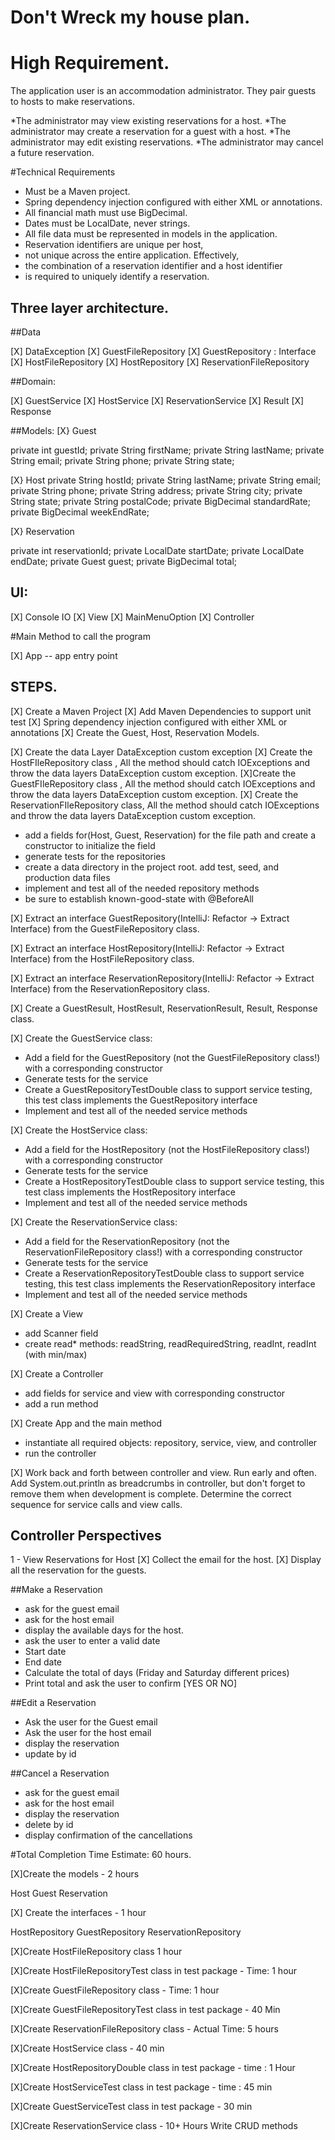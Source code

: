 # Don't Wreck my house plan.

# High Requirement.

The application user is an accommodation administrator. They pair guests to hosts to make reservations.

*The administrator may view existing reservations for a host.
*The administrator may create a reservation for a guest with a host.
*The administrator may edit existing reservations.
*The administrator may cancel a future reservation.


#Technical Requirements
* Must be a Maven project.
* Spring dependency injection configured with either XML or annotations.
* All financial math must use BigDecimal.
* Dates must be LocalDate, never strings.
* All file data must be represented in models in the application.
* Reservation identifiers are unique per host,
* not unique across the entire application. Effectively,
* the combination of a reservation identifier and a host identifier 
* is required to uniquely identify a reservation.

## Three layer architecture.
##Data

[X] DataException
[X] GuestFileRepository
[X] GuestRepository : Interface
[X] HostFileRepository 
[X] HostRepository 
[X] ReservationFileRepository

##Domain: 

[X] GuestService
[X] HostService
[X] ReservationService
[X] Result
[X] Response

##Models: 
[X} Guest

private int guestId;
private String firstName;
private String lastName;
private String email;
private String phone;
private String state;

[X} Host
private String hostId;
private String lastName;
private String email;
private String phone;
private String address;
private String city;
private String state;
private String postalCode;
private BigDecimal standardRate;
private BigDecimal weekEndRate;

[X} Reservation

private int reservationId;
private LocalDate startDate;
private LocalDate endDate;
private Guest guest;
private BigDecimal total;

## UI: 
[X] Console IO 
[X] View
[X] MainMenuOption 
[X] Controller

#Main Method to call the program 

[X] App -- app entry point

## STEPS.

[X] Create a Maven Project 
[X] Add Maven Dependencies to support unit test
[X] Spring dependency injection configured with either XML or annotations 
[X] Create the Guest, Host, Reservation Models.

[X] Create the data Layer DataException custom exception
[X] Create the HostFIleRepository class ,
All the method should catch IOExceptions and throw the data layers DataException custom exception.
[X]Create the GuestFIleRepository class , 
All the method should catch IOExceptions and throw the data layers DataException custom exception.
[X] Create the ReservationFIleRepository class, 
All the method should catch IOExceptions and throw the data layers DataException custom exception.

* add a fields for(Host, Guest, Reservation) for the file path and create a constructor to initialize the field
* generate tests for the repositories
* create a data directory in the project root. add test, seed, and production data files
* implement and test all of the needed repository methods
* be sure to establish known-good-state with @BeforeAll

[X] Extract an interface GuestRepository(IntelliJ: Refactor -> Extract Interface) 
from the GuestFileRepository class.

[X] Extract an interface HostRepository(IntelliJ: Refactor -> Extract Interface)
from the HostFileRepository class.

[X] Extract an interface ReservationRepository(IntelliJ: Refactor -> Extract Interface)
from the ReservationRepository class.

[X] Create a GuestResult, HostResult, ReservationResult, Result, Response class.


[X] Create the GuestService class:
* Add a field for the GuestRepository (not the GuestFileRepository class!) with a corresponding constructor
* Generate tests for the service
* Create a GuestRepositoryTestDouble class to support service testing, this test class implements the GuestRepository interface
* Implement and test all of the needed service methods

[X] Create the HostService class:
* Add a field for the HostRepository (not the HostFileRepository class!) with a corresponding constructor
* Generate tests for the service
* Create a HostRepositoryTestDouble class to support service testing, this test class implements the HostRepository interface
* Implement and test all of the needed service methods

[X] Create the ReservationService class:
* Add a field for the ReservationRepository (not the ReservationFileRepository class!) with a corresponding constructor
* Generate tests for the service
* Create a ReservationRepositoryTestDouble class to support service testing, this test class implements the ReservationRepository interface
* Implement and test all of the needed service methods

[X] Create a View
* add Scanner field
* create read* methods: readString, readRequiredString, readInt, readInt (with min/max) 

[X] Create a Controller
* add fields for service and view with corresponding constructor
* add a run method

[X] Create App and the main method
* instantiate all required objects: repository, service, view, and controller
* run the controller

[X] Work back and forth between controller and view. 
    Run early and often. Add System.out.println as breadcrumbs in
    controller, but don't forget to remove them when development is complete.
    Determine the correct sequence for service calls and view calls.



## Controller Perspectives

1 - View Reservations for Host 
[X] Collect the email for the host.
[X] Display all the reservation for the guests.


##Make a Reservation

* ask for the guest email
* ask for the host email
* display the available days for the host.
* ask the user to enter a valid date 
* Start date 
* End date 
* Calculate the total of days (Friday and Saturday different prices)
* Print total and ask the user to confirm [YES OR NO]

##Edit a Reservation
* Ask the user for the Guest email
* Ask the user for the host email
* display the reservation
* update by id


##Cancel a Reservation
* ask for the guest email
* ask for the host email
* display the reservation 
* delete by id 
* display confirmation of the cancellations


#Total Completion Time Estimate: 60 hours.

[X]Create the models - 2 hours

Host
Guest
Reservation

[X] Create the interfaces - 1 hour

HostRepository
GuestRepository
ReservationRepository

[X]Create HostFileRepository class 1 hour

[X]Create HostFileRepositoryTest class in test package -  Time: 1 hour

[X]Create GuestFileRepository class -  Time: 1 hour

[X]Create GuestFileRepositoryTest class in test package - 40 Min

[X]Create ReservationFileRepository class - Actual Time: 5 hours


[X]Create HostService class - 40 min


[X]Create HostRepositoryDouble class in test package - time : 1 Hour


[X]Create HostServiceTest class in test package - time : 45 min


[X]Create GuestServiceTest class in test package - 30 min


[X]Create ReservationService class - 10+ Hours
        Write CRUD methods











 
